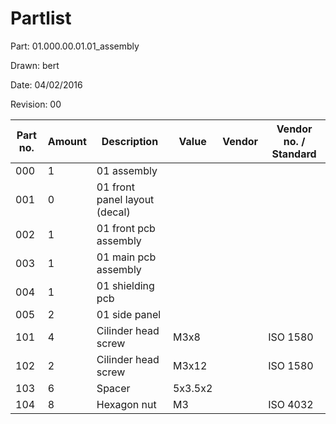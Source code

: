 # Partlist

Part: 01.000.00.01.01_assembly

Drawn: bert

Date: 04/02/2016

Revision: 00

| Part no. | Amount | Description | Value | Vendor | Vendor no. / Standard |
|----------|--------|-------------|-------|--------|-----------------------|
| 000 | 1 | 01 assembly | | |
| 001 | 0 | 01 front panel layout (decal) | | |
| 002 | 1 | 01 front pcb assembly | | |
| 003 | 1 | 01 main pcb assembly | | |
| 004 | 1 | 01 shielding pcb | | |
| 005 | 2 | 01 side panel | | |
| 101 | 4 | Cilinder head screw | M3x8 | | ISO 1580 |
| 102 | 2 | Cilinder head screw | M3x12 | | ISO 1580 |
| 103 | 6 | Spacer | 5x3.5x2 | | |
| 104 | 8 | Hexagon nut | M3 | | ISO 4032 |
